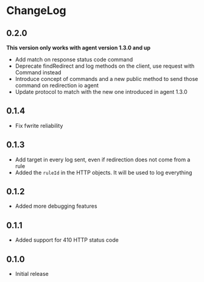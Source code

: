 # ChangeLog

## 0.2.0

**This version only works with agent version 1.3.0 and up**

- Add match on response status code command
- Deprecate findRedirect and log methods on the client, use request with Command instead
- Introduce concept of commands and a new public method to send those command on redirection io agent
- Update protocol to match with the new one introduced in agent 1.3.0

## 0.1.4

- Fix fwrite reliability

## 0.1.3

- Add target in every log sent, even if redirection does not come from a rule
- Added the `ruleId` in the HTTP objects. It will be used to log everything

## 0.1.2

- Added more debugging features

## 0.1.1

- Added support for 410 HTTP status code

## 0.1.0

- Initial release
